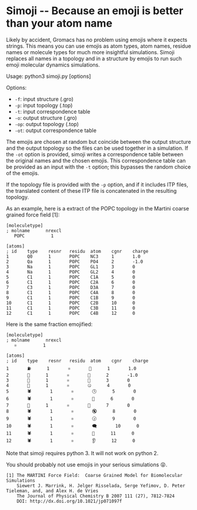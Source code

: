 Simoji -- Because an emoji is better than your atom name
========================================================

Likely by accident, Gromacs has no problem using emojis where it expects
strings. This means you can use emojis as atom types, atom names, residue names
or molecule types for much more insightful simulations. Simoji replaces all
names in a topology and in a structure by emojis to run such emoji molecular
dynamics simulations.

Usage: python3 simoji.py [options]

Options:

* `-f`: input structure (.gro)
* `-p`: input topology (.top)
* `-t`: input correspondence table
* `-o`: output structure (.gro)
* `-op`: output topology (.top)
* `-ot`: output correspondence table

The emojis are chosen at random but coincide between the output structure and
the output topology so the files can be used together in a simulation. If the
`-ot` option is provided, simoji writes a correspondence table between the
original names and the chosen emojis. This correspondence table can be provided
as an input with the `-t` option; this bypasses the random choice of the
emojis.

If the topology file is provided with the `-p` option, and if it includes ITP
files, the translated content of these ITP file is concatenated in the
resulting topology.

As an example, here is a extract of the POPC topology in the Martini coarse
grained force field [1]:

```
[moleculetype]
; molname      nrexcl
   POPC          1

[atoms]
; id    type    resnr   residu  atom    cgnr    charge
1       Q0      1       POPC    NC3     1       1.0
2       Qa      1       POPC    PO4     2       -1.0
3       Na      1       POPC    GL1     3       0
4       Na      1       POPC    GL2     4       0
5       C1      1       POPC    C1A     5       0
6       C1      1       POPC    C2A     6       0
7       C3      1       POPC    D3A     7       0
8       C1      1       POPC    C4A     8       0
9       C1      1       POPC    C1B     9       0
10      C1      1       POPC    C2B     10      0
11      C1      1       POPC    C3B     11      0
12      C1      1       POPC    C4B     12      0
```

Here is the same fraction emojified:

```
[moleculetype]
; molname      nrexcl
   ⚛          1

[atoms]
; id    type    resnr   residu  atom    cgnr    charge
1       ⛽      1       ⚛       🍲      1       1.0
2       📝      1       ⚛       🌭      2       -1.0
3       🐍      1       ⚛       🍹      3       0
4       🐍      1       ⚛       🤐      4       0
5       🕷       1       ⚛       🕓      5       0
6       🕷       1       ⚛       🚊      6       0
7       🚕      1       ⚛       🚓      7       0
8       🕷       1       ⚛       🔇      8       0
9       🕷       1       ⚛       🕝      9       0
10      🕷       1       ⚛       🗨       10      0
11      🕷       1       ⚛       🎑      11      0
12      🕷       1       ⚛       👂      12      0
```

Note that simoji requires python 3. It will not work on python 2.

You should probably not use emojis in your serious simulations 😝.

    [1] The MARTINI Force Field:  Coarse Grained Model for Biomolecular Simulations
        Siewert J. Marrink, H. Jelger Risselada, Serge Yefimov, D. Peter Tieleman, and, and Alex H. de Vries
        The Journal of Physical Chemistry B 2007 111 (27), 7812-7824
        DOI: http://dx.doi.org/10.1021/jp071097f 
